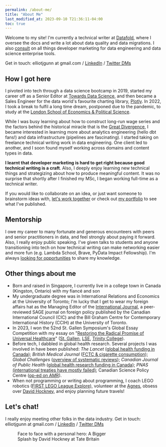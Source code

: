 ```yaml
---
permalink: /about-me/
title: "About Me"
last_modified_at: 2023-09-10 T21:36:11-04:00
toc: true
---
```

Welcome to my site! I'm currently a technical writer at [Datafold](https://www.datafold.com/), where I oversee the docs and write a lot about data quality and data migrations. I also [consult](https://elliotgunn.github.io/work-with-me/) on all things developer marketing for data engineering and data science enterprise tools. 

Get in touch: elliotjgunn at gmail.com / [LinkedIn](https://www.linkedin.com/in/elliotgunn) / [Twitter DMs](https://twitter.com/elliot_j_g)

## How I got here
I pivoted into tech through a data science bootcamp in 2019, started my career off as a Senior Editor at [Towards Data Science](https://towardsdatascience.com/), and then became a Sales Engineer for the data world's favourite charting library, [Plotly](https://plotly.com/). In 2022, I took a break to fulfil a long time dream, postponed due to the pandemic, to study at the [London School of Economics & Political Science](https://www.lse.ac.uk/study-at-lse/Graduate/degree-programmes-2023/MSc-Economic-History). 

While I was busy learning about how to construct long-run wage series and the factors behind the historical miracle that is the [Great Divergence](https://en.wikipedia.org/wiki/Great_Divergence#:~:text=The%20Great%20Divergence%20or%20European,most%20powerful%20and%20wealthy%20world), I became interested in learning more about analytics engineering (hello dbt fans!) and data infrastructure (pipelines are fascinating). I started taking on freelance technical writing work in data engineering. One client led to another, and I soon found myself working across domains and content types in data. 

**I learnt that developer marketing is hard to get right because good technical writing is a craft**. Also, I deeply enjoy learning new technical things and strategizing about how to produce meaningful content. It was no surprise that shortly after I finished my MSc, I began working full-time as a technical writer. 

If you would like to collaborate on an idea, or just want someone to brainstorm ideas with, [let's work together](https://elliotgunn.github.io/work-with-me/) or check out [my portfolio](https://elliotgunn.github.io/technical-writing/) to see what I've published. 

## Mentorship
I owe my career to many fortunate and generous encounteers with peers and senior practitioners in data, and feel strongly about paying it forward. Also, I really enjoy public speaking. I've given talks to students and anyone transitioning into tech on how technical writing can make networking easier and more fun (e.g. Lambda School, Brave, PyData Impact Fellowship). I'm always [looking for opportunities](https://elliotgunn.github.io/work-with-me/) to share my knowledge. 

## Other things about me
* Born and raised in Singapore, I currently live in a college town in Canada (Kingston, Ontario) with my fiancé and son
* My undergraduate degree was in International Relations and Economics at the University of Toronto; I'm lucky that I get to wear my foreign affairs hat as the Managing Editor of the [International Journal](https://journals.sagepub.com/home/IJX), a peer-reviewed SAGE journal on foreign policy published by the Canadian International Council (CIC) and the Bill Graham Centre for Contemporary International History (CCIH) at the University of Toronto. 
* In 2023, I won the 52nd St. Gallen Symposium's Global Essay Competition with my essay on "[Restoring the Radical Promise of Universal Healthcare](https://symposium.org/wp-content/uploads/2023/04/Gunn_Elliot_Top25.pdf)" ([St. Gallen](https://www.unisg.ch/en/newsroom/52nd-stgallen-symposium-elliot-gunn-wins-this-years-global-essay-competition/), [LSE](https://www.lse.ac.uk/News/Latest-news-from-LSE/2023/e-May-2023/LSE-student-wins-global-essay-competition-to-attend-Symposium-as-a-Leader-of-Tomorrow),
[Trinity College](https://www.trinity.utoronto.ca/discover/news/item/trinity-alumnus-elliot-gunn-winner-of-the-global-essay-competition/)).
* Before tech, I dabbled in global health research. Several projects I was involved in have been published: _The Lancet_ ([global health funding in Canada](https://www.thelancet.com/journals/lancet/article/PIIS0140-6736%2818%2930322-2/fulltext)); _British Medical Journal_ ([FCTC & cigarette consumption](https://www.bmj.com/content/365/bmj.l2231)); _Global Challenges_ ([overview of systematic reviews](https://onlinelibrary.wiley.com/doi/full/10.1002/gch2.201800019)); _Canadian Journal of Public Health_ ([global health research funding in Canada](https://link.springer.com/article/10.17269/s41997-019-00247-8?wt_mc=Internal.Event.1.SEM.ArticleAuthorOnlineFirst&utm_source=ArticleAuthorOnlineFirst&utm_medium=email&utm_content=AA_en_06082018&ArticleAuthorOnlineFirst_20191107)); _PNAS_ [(international treaties have mostly failed)](https://www.pnas.org/doi/10.1073/pnas.2122854119); Canadian Science Policy Centre ([op-ed on AMR](https://sciencepolicy.ca/news/combating-antimicrobial-resistance-role-international-law)).  
* When not programming or writing about programming, I coach LEGO robotics ([FIRST LEGO League Explore](https://firstroboticscanada.org/fll/explore/)), volunteer at the [Agnes](https://agnes.queensu.ca/), obsess over [David Hockney](https://www.google.com/search?q=david+hockney&oq=david+hockney&aqs=chrome.0.35i39j46i131i433i512j46i433i512l2j46i131i433i512j69i65l3.1870j0j1&sourceid=chrome&ie=UTF-8), and enjoy planning future travels!

## Let's chat!
I really enjoy meeting other folks in the data industry. Get in touch: elliotjgunn at gmail.com / [LinkedIn](https://www.linkedin.com/in/elliotgunn) / [Twitter DMs](https://twitter.com/elliot_j_g)

<figure style="width: 300px" class="align-center">
  <img src="{{ site.url }}{{ site.baseurl }}/assets/images/tate_britain_hockney.JPG" alt="">
  <figcaption>Face to face with a personal hero: A Bigger Splash by David Hockney at Tate Britain
</figcaption>
</figure> 
